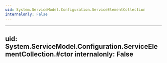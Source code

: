 ```yaml
---
uid: System.ServiceModel.Configuration.ServiceElementCollection
internalonly: False
---
```


---
uid: System.ServiceModel.Configuration.ServiceElementCollection.#ctor
internalonly: False
---
